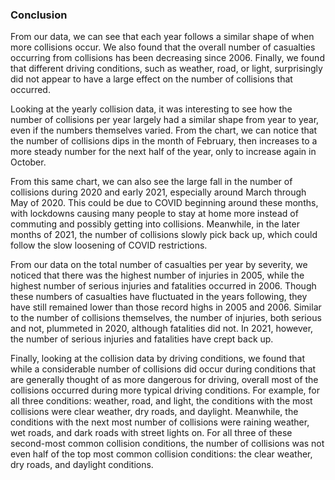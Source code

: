 ### Conclusion

From our data, we can see that each year follows a similar shape of when more collisions occur. We also found that the overall number of casualties occurring from collisions has been decreasing since 2006. Finally, we found that different driving conditions, such as weather, road, or light, surprisingly did not appear to have a large effect on the number of collisions that occurred. 

Looking at the yearly collision data, it was interesting to see how the number of collisions per year largely had a similar shape from year to year, even if the numbers themselves varied. From the chart, we can notice that the number of collisions dips in the month of February, then increases to a more steady number for the next half of the year, only to increase again in October. 

From this same chart, we can also see the large fall in the number of collisions during 2020 and early 2021, especially around March through May of 2020. This could be due to COVID beginning around these months, with lockdowns causing many people to stay at home more instead of commuting and possibly getting into collisions. Meanwhile, in the later months of 2021, the number of collisions slowly pick back up, which could follow the slow loosening of COVID restrictions.

From our data on the total number of casualties per year by severity, we noticed that there was the highest number of injuries in 2005, while the highest number of serious injuries and fatalities occurred in 2006. Though these numbers of casualties have fluctuated in the years following, they have still remained lower than those record highs in 2005 and 2006. Similar to the number of collisions themselves, the number of injuries, both serious and not, plummeted in 2020, although fatalities did not. In 2021, however, the number of serious injuries and fatalities have crept back up.

Finally, looking at the collision data by driving conditions, we found that while a considerable number of collisions did occur during conditions that are generally thought of as more dangerous for driving, overall most of the collisions occurred during more typical driving conditions. For example, for all three conditions: weather, road, and light, the conditions with the most collisions were clear weather, dry roads, and daylight. Meanwhile, the conditions with the next most number of collisions were raining weather, wet roads, and dark roads with street lights on. For all three of these second-most common collision conditions, the number of collisions was not even half of the top most common collision conditions: the clear weather, dry roads, and daylight conditions.

